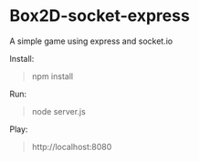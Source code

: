 Box2D-socket-express
====================

A simple game using express and socket.io

Install:
> npm install

Run:
> node server.js

Play:
> http://localhost:8080